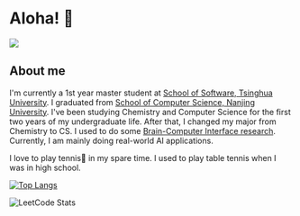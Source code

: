 # Aloha! 👋

![](https://media.giphy.com/media/bcKmIWkUMCjVm/giphy.gif)


<!-- You are the ![Visitor Count](https://profile-counter.glitch.me/yunzinan/count.svg) visitor here!❤ -->

## About me

I'm currently a 1st year master student at [School of Software, Tsinghua University](https://www.thss.tsinghua.edu.cn/). I graduated from [School of Computer Science, Nanjing University](https://cs.nju.edu.cn/). I've been studying Chemistry and Computer Science for the first two years of my undergraduate life. After that, I changed my major from Chemistry to CS. I used to do some [Brain-Computer Interface research](https://bci-vr.yunzinan.top/). Currently, I am mainly doing real-world AI applications.

I love to play tennis🎾 in my spare time. I used to play table tennis when I was in high school.



[![Top Langs](https://github-readme-stats.vercel.app/api/top-langs/?username=yunzinan&layout=compact)](https://github.com/yunzinan/github-readme-stats)

![LeetCode Stats](https://leetcard.jacoblin.cool/yue-yu-deng-yi-jiu?theme=light&font=Ubuntu&ext=heatmap&site=cn)

